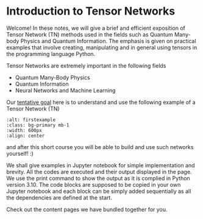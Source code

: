# Introduction to Tensor Networks 

Welcome! In these notes, we will give a brief and efficient exposition of Tensor Network (TN) methods used in the fields such as Quantum Many-body Physics and Quantum Information. The emphasis is given on practical examples that involve creating, manipulating and in general using tensors in the programming language Python.

Tensor Networks are extremely important in the following fields

- Quantum Many-Body Physics
- Quantum Information
- Neural Networks and Machine Learning
 



Our <u>tentative goal</u> here is to understand and use the following example of a Tensor Network (TN)

```{image} /images/goal.png
:alt: firstexample
:class: bg-primary mb-1
:width: 600px
:align: center
```
and after this short course you will be able to build and use such networks yourself! :) 

We shall give examples in Jupyter notebook for simple implementation and brevity. All the codes are executed and their output displayed in the page. We use the print command to show the output as it is complied in Python version 3.10. The code blocks are supposed to be copied in your own Jupyter notebook and each block can be simply added sequentially as all the dependencies are defined at the start.


Check out the content pages we have bundled together for you. 

```{tableofcontents}
```
